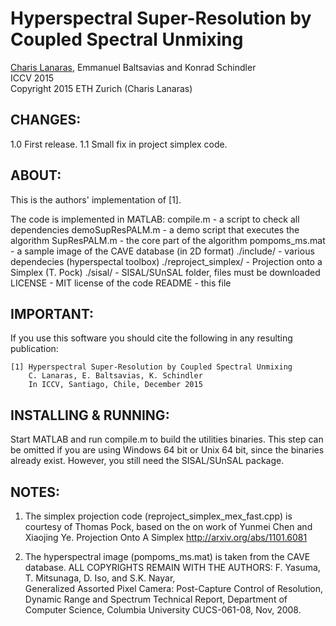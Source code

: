 #  Hyperspectral Super-Resolution by Coupled Spectral Unmixing    #


[Charis Lanaras](mailto:charis.lanaras@alumni.ethz.ch), Emmanuel Baltsavias and Konrad Schindler     
ICCV 2015                              
Copyright 2015 ETH Zurich (Charis Lanaras)


## CHANGES:
1.0 First release.
1.1 Small fix in project simplex code.


## ABOUT:
This is the authors' implementation of [1].

The code is implemented in MATLAB:
  compile.m                 - a script to check all dependencies
  demoSupResPALM.m          - a demo script that executes the algorithm
  SupResPALM.m              - the core part of the algorithm
  pompoms_ms.mat            - a sample image of the CAVE database (in 2D format)
  ./include/                - various dependecies (hyperspectal toolbox)
  ./reproject_simplex/      - Projection onto a Simplex (T. Pock)
  ./sisal/                  - SISAL/SUnSAL folder, files must be downloaded
  LICENSE                   - MIT license of the code
  README                    - this file



## IMPORTANT:
If you use this software you should cite the following in any resulting
publication:

    [1] Hyperspectral Super-Resolution by Coupled Spectral Unmixing
        C. Lanaras, E. Baltsavias, K. Schindler
        In ICCV, Santiago, Chile, December 2015



## INSTALLING & RUNNING:
Start MATLAB and run compile.m to build the utilities binaries.
This step can be omitted if you are using Windows 64 bit or Unix 64 bit,
since the binaries already exist.
However, you still need the SISAL/SUnSAL package.
	


## NOTES:
1.  The simplex projection code (reproject_simplex_mex_fast.cpp) is courtesy
    of Thomas Pock, based on the on work of Yunmei Chen and Xiaojing Ye.
    Projection Onto A Simplex
    http://arxiv.org/abs/1101.6081

2.  The hyperspectral image (pompoms_ms.mat) is taken from the CAVE database.
    ALL COPYRIGHTS REMAIN WITH THE AUTHORS:
    F. Yasuma, T. Mitsunaga, D. Iso, and S.K. Nayar,    
    Generalized Assorted Pixel Camera: Post-Capture Control of Resolution, 
    Dynamic Range and Spectrum
    Technical Report, Department of Computer Science,
    Columbia University CUCS-061-08, Nov, 2008.


